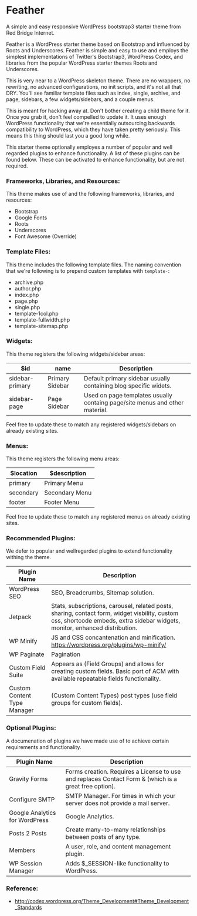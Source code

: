 # Feather

A simple and easy responsive WordPress bootstrap3 starter theme from Red Bridge Internet.

Feather is a WordPress starter theme based on Bootstrap and influenced by Roots and Underscores. Feather is simple and easy to use and employs the simplest implementations of Twitter's Bootstrap3, WordPress Codex, and libraries from the popular WordPress starter themes Roots and Underscores.

This is very near to a WordPress skeleton theme. There are no wrappers, no rewriting, no advanced configurations, no init scripts, and it's not all that DRY.  You'll see familiar template files such as index, single, archive, and page, sidebars, a few widgets/sidebars, and a couple menus.

This is meant for hacking away at. Don't bother creating a child theme for it. Once you grab it, don't feel compelled to update it. It uses enough WordPress functionality that we're essentially outsourcing backwards compatibility to WordPress, which they have taken pretty seriously. This means this thing should last you a good long while.

This starter theme optionally employes a number of popular and well regarded plugins to enhance functionality. A list of these plugins can be found below. These can be activated to enhance functionality, but are not required.

### Frameworks, Libraries, and Resources:

This theme makes use of and the following frameworks, libraries, and resources:

* Bootstrap
* Google Fonts
* Roots
* Underscores
* Font Awesome (Override)

### Template Files:

This theme includes the following template files. The naming convention that we're following is to prepend custom templates with `template-`:

* archive.php
* author.php
* index.php
* page.php
* single.php
* template-1col.php
* template-fullwidth.php
* template-sitemap.php

### Widgets:

This theme registers the following widgets/sidebar areas:

$id | name | Description
------------ | ------------- | -------------
sidebar-primary | Primary Sidebar | Default primary sidebar usually containing blog specific widets.
sidebar-page | Page Sidebar | Used on page templates usually containg page/site menus and other material.

Feel free to update these to match any registered widgets/sidebars on already existing sites.

### Menus:

This theme registers the following menu areas:

$location | $description
------------ | -------------
primary | Primary Menu
secondary | Secondary Menu
footer | Footer Menu

Feel free to update these to match any registered menus on already existing sites.

### Recommended Plugins:

We defer to popular and wellregarded plugins to extend functionality withing the theme. 

Plugin Name | Description
------------ | -------------
WordPress SEO | SEO, Breadcrumbs, Sitemap solution.
Jetpack | Stats, subscriptions, carousel, related posts, sharing, contact form, widget visbility, custom css, shortcode embeds, extra sidebar widgets, monitor, enhanced distribution.
WP Minify | JS and CSS concantenation and minification. https://wordpress.org/plugins/wp-minify/
WP Paginate | Pagination
Custom Field Suite | Appears as (Field Groups) and allows for creating custom fields. Basic port of ACM with available repeatable fields functionality.
Custom Content Type Manager | (Custom Content Types) post types (use field groups for custom fields).

### Optional Plugins:

A documenation of plugins we have made use of to achieve certain requirements and functionality.

Plugin Name | Description
------------ | -------------
Gravity Forms | Forms creation. Requires a License to use and replaces Contact Form & (which is a great free option).
Configure SMTP | SMTP Manager. For times in which your server does not provide a mail server.
Google Analytics for WordPress | Google Analytics.
Posts 2 Posts | Create many-to-many relationships between posts of any type.
Members | A user, role, and content management plugin.
WP Session Manager | Adds $_SESSION-like functionality to WordPress.

### Reference:

* <http://codex.wordpress.org/Theme_Development#Theme_Development_Standards>




